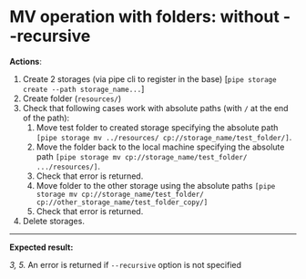 # MV operation with folders: without --recursive

**Actions**:

1.	Create 2 storages (via pipe cli to register in the base) [`pipe storage create --path storage_name...`]
2.	Create folder (`resources/`)
3.	Check that following cases work with absolute paths (with `/` at the end of the path): 
    1.	Move test folder to created storage specifying the absolute path `[pipe storage mv ../resources/ cp://storage_name/test_folder/]`. 
    2.	Move the folder back to the local machine specifying the absolute path `[pipe storage mv cp://storage_name/test_folder/ .../resources/]`. 
    3.	Check that error is returned.
    4.	Move folder to the other storage using the absolute paths `[pipe storage mv cp://storage_name/test_folder/ cp://other_storage_name/test_folder_copy/]`
    5.	Check that error is returned.
4.	Delete storages.

***
**Expected result:**

*3, 5.* An error is returned if `--recursive` option is not specified